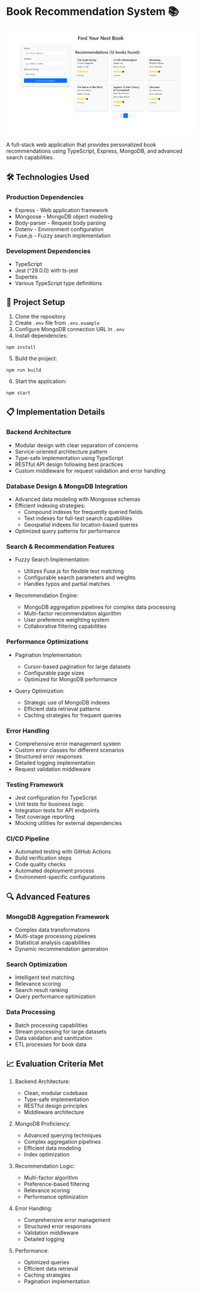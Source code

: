 # Book Recommendation System 📚

![Book Recommendation System](/screenshots/Front.png)

A full-stack web application that provides personalized book recommendations using TypeScript, Express, MongoDB, and advanced search capabilities.

## 🛠️ Technologies Used

### Production Dependencies
- Express - Web application framework
- Mongoose  - MongoDB object modeling
- Body-parser  - Request body parsing
- Dotenv  - Environment configuration
- Fuse.js  - Fuzzy search implementation

### Development Dependencies
- TypeScript                       
- Jest (^29.0.0) with ts-jest
- Supertes
- Various TypeScript type definitions 

## 🚀 Project Setup

1. Clone the repository
2. Create `.env` file from `.env.example`
3. Configure MongoDB connection URL in `.env`
4. Install dependencies:
```
npm install
```
5. Build the project:
```
npm run build
```
6. Start the application:
```
npm start
```

## 📋 Implementation Details

### Backend Architecture
- Modular design with clear separation of concerns
- Service-oriented architecture pattern
- Type-safe implementation using TypeScript
- RESTful API design following best practices
- Custom middleware for request validation and error handling

### Database Design & MongoDB Integration
- Advanced data modeling with Mongoose schemas
- Efficient indexing strategies:
  - Compound indexes for frequently queried fields
  - Text indexes for full-text search capabilities
  - Geospatial indexes for location-based queries
- Optimized query patterns for performance

### Search & Recommendation Features
- Fuzzy Search Implementation:
  - Utilizes Fuse.js for flexible text matching
  - Configurable search parameters and weights
  - Handles typos and partial matches

- Recommendation Engine:
  - MongoDB aggregation pipelines for complex data processing
  - Multi-factor recommendation algorithm
  - User preference weighting system
  - Collaborative filtering capabilities

### Performance Optimizations
- Pagination Implementation:
  - Cursor-based pagination for large datasets
  - Configurable page sizes
  - Optimized for MongoDB performance

- Query Optimization:
  - Strategic use of MongoDB indexes
  - Efficient data retrieval patterns
  - Caching strategies for frequent queries

### Error Handling
- Comprehensive error management system
- Custom error classes for different scenarios
- Structured error responses
- Detailed logging implementation
- Request validation middleware

### Testing Framework
- Jest configuration for TypeScript
- Unit tests for business logic
- Integration tests for API endpoints
- Test coverage reporting
- Mocking utilities for external dependencies

### CI/CD Pipeline
- Automated testing with GitHub Actions
- Build verification steps
- Code quality checks
- Automated deployment process
- Environment-specific configurations

## 🔍 Advanced Features

### MongoDB Aggregation Framework
- Complex data transformations
- Multi-stage processing pipelines
- Statistical analysis capabilities
- Dynamic recommendation generation

### Search Optimization
- Intelligent text matching
- Relevance scoring
- Search result ranking
- Query performance optimization

### Data Processing
- Batch processing capabilities
- Stream processing for large datasets
- Data validation and sanitization
- ETL processes for book data

## 📈 Evaluation Criteria Met

1. Backend Architecture:
   - Clean, modular codebase
   - Type-safe implementation
   - RESTful design principles
   - Middleware architecture

2. MongoDB Proficiency:
   - Advanced querying techniques
   - Complex aggregation pipelines
   - Efficient data modeling
   - Index optimization

3. Recommendation Logic:
   - Multi-factor algorithm
   - Preference-based filtering
   - Relevance scoring
   - Performance optimization

4. Error Handling:
   - Comprehensive error management
   - Structured error responses
   - Validation middleware
   - Detailed logging

5. Performance:
   - Optimized queries
   - Efficient data retrieval
   - Caching strategies
   - Pagination implementation
